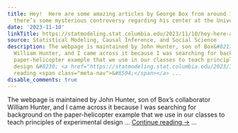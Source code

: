 ```yaml
---
title: Hey!  Here are some amazing articles by George Box from around 1990.  Also
  there’s some mysterious controversy regarding his center at the University of Wisconsin.
date: '2023-11-10'
linkTitle: https://statmodeling.stat.columbia.edu/2023/11/10/hey-here-are-some-amazing-articles-by-george-box-from-around-1990/
source: Statistical Modeling, Causal Inference, and Social Science
description: The webpage is maintained by John Hunter, son of Box&#8217;s collaborator
  William Hunter, and I came across it because I was searching for background on the
  paper-helicopter example that we use in our classes to teach principles of experimental
  design &#8230; <a href="https://statmodeling.stat.columbia.edu/2023/11/10/hey-here-are-some-amazing-articles-by-george-box-from-around-1990/">Continue
  reading <span class="meta-nav">&#8594;</span></a> ...
disable_comments: true
---
```

The webpage is maintained by John Hunter, son of Box&#8217;s collaborator William Hunter, and I came across it because I was searching for background on the paper-helicopter example that we use in our classes to teach principles of experimental design &#8230; <a href="https://statmodeling.stat.columbia.edu/2023/11/10/hey-here-are-some-amazing-articles-by-george-box-from-around-1990/">Continue reading <span class="meta-nav">&#8594;</span></a> ...